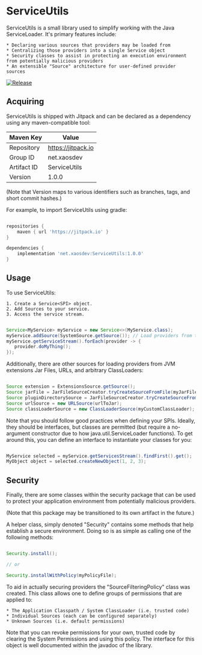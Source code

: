 # ServiceUtils
ServiceUtils is a small library used to simplify working with the Java ServiceLoader.  It's primary features include:

    * Declaring various sources that providers may be loaded from
    * Centralizing those providers into a single Service object
    * Security classes to assist in protecting an execution environment from potentially malicious providers
    * An extensible "Source" architecture for user-defined provider sources
    
[![Release](https://jitpack.io/v/net.xaosdev/ServiceUtils.svg)](https://jitpack.io/#net.xaosdev/ServiceUtils)

## Acquiring

ServiceUtils is shipped with Jitpack and can be declared as a dependency using any maven-compatible tool:

|Maven Key  |Value             |
|-----------|------------------|
|Repository |https://jitpack.io|
|Group ID   |net.xaosdev       |
|Artifact ID|ServiceUtils      |
|Version    |1.0.0             |

(Note that Version maps to various identifiers such as branches, tags, and short commit hashes.)

For example, to import ServiceUtils using gradle:

```groovy

repositories {
    maven { url 'https://jitpack.io' }
}

dependencies {
    implementation 'net.xaosdev:ServiceUtils:1.0.0'
}

```

## Usage

To use ServiceUtils:

    1. Create a Service<SPI> object.
    2. Add Sources to your service.
    3. Access the service stream.
    
```java

Service<MyService> myService = new Service<>(MyService.class);
myService.addSource(SystemSource.getSource()); // Load providers from the classpath
myService.getServiceStream().forEach(provider -> {
   provider.doMyThing(); 
});

```

Additionally, there are other sources for loading providers from JVM extensions Jar Files, URLs, and arbitrary
ClassLoaders:

```java

Source extension = ExtensionsSource.getSource();
Source jarFile = JarFileSourceCreator.tryCreateSourceFromFile(myJarFile);
Source pluginDirectorySource = JarFileSourceCreator.tryCreateSourceFromFilesInDirectory(pluginDirectory);
Source urlSource = new URLSource(urlToJar);
Source classLoaderSource = new ClassLoaderSource(myCustomClassLoader);

```

Note that you should follow good practices when defining your SPIs.  Ideally, they should be interfaces, but classes
are permitted (but require a no-argument constructor due to how java.util.ServiceLoader functions).  To get around this,
you can define an interface to instantiate your classes for you:

```java

MyService selected = myService.getServicesStream().findFirst().get();
MyObject object = selected.createNewObject(1, 2, 3);

```

## Security

Finally, there are some classes within the security package that can be used to protect your application environment
from potentially malicious providers.

(Note that this package may be transitioned to its own artifact in the future.)

A helper class, simply denoted "Security" contains some methods that help establish a secure environment.  Doing so
is as simple as calling one of the following methods:

```java

Security.install();

// or

Security.installWithPolicy(myPolicyFile);

```

To aid in actually securing providers the "SourceFilteringPolicy" class was created.  This class allows one to define
groups of permissions that are applied to:

    * The Application Classpath / System ClassLoader (i.e. trusted code)
    * Individual Sources (each can be configured separately)
    * Unknown Sources (i.e. default permissions)
    
Note that you can revoke permissions for your own, trusted code by clearing the System Permissions and using this
policy.  The interface for this object is well documented within the javadoc of the library.
